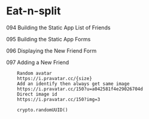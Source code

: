 # Eat-n-split

094 Building the Static App List of Friends

095 Building the Static App Forms

096 Displaying the New Friend Form

097 Adding a New Friend

        Random avatar
        https://i.pravatar.cc/{size}
        Add an identify then always get same image
        https://i.pravatar.cc/150?u=a042581f4e29026704d
        Direct image id
        https://i.pravatar.cc/150?img=3

        crypto.randomUUID()
